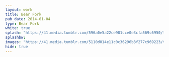 ```yaml
---
layout: work
title: Bear Fork
pub_date: 2014-01-04
type: Bear Fork
white: true
splash: "https://41.media.tumblr.com/596a0e5a22ce981cce0e3cfa569c6950/tumblr_npo4c8hSj01snf70wo1_540.png"
splashbw:
images: "https://41.media.tumblr.com/5110d014e11c0c36296b3f277c969223/tumblr_npo4i0Ue2i1snf70wo1_540.jpg"
hide: true
---
```

